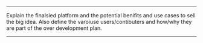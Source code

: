 ***
Explain the finalsied platform and the potential benifits and use cases to sell the big idea. Also define the varoiuse users/contibuters and how/why they are part of the over development plan.
***


